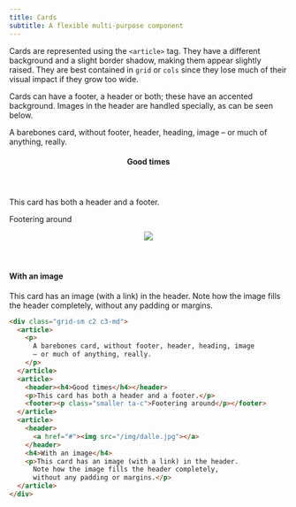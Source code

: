 ```yaml
---
title: Cards
subtitle: A flexible multi-purpose component
---
```


Cards are represented using the `<article>` tag. They have a different background and a slight border shadow, making them appear slightly raised. They are best contained in `grid` or `cols` since they lose much of their visual impact if they grow too wide.

Cards can have a footer, a header or both; these have an accented background. Images in the header are handled specially, as can be seen below.

<div class="grid-sm c2 c3-md mb-4">
  <article>
    <p>
      A barebones card, without footer, header, heading, image
      – or much of anything, really.
    </p>
  </article>
  <article>
    <header><h4>Good times</h4></header>
    <p>This card has both a header and a footer.</p>
    <footer><p class="smaller ta-c">Footering around</p></footer>
  </article>
  <article>
    <header>
      <a href="#"><img src="/img/dalle.jpg"></a>
    </header>
    <h4>With an image</h4>
    <p>This card has an image (with a link) in the header.
      Note how the image fills the header completely,
      without any padding or margins.</p>
  </article>
</div>

```html
<div class="grid-sm c2 c3-md">
  <article>
    <p>
      A barebones card, without footer, header, heading, image
      – or much of anything, really.
    </p>
  </article>
  <article>
    <header><h4>Good times</h4></header>
    <p>This card has both a header and a footer.</p>
    <footer><p class="smaller ta-c">Footering around</p></footer>
  </article>
  <article>
    <header>
      <a href="#"><img src="/img/dalle.jpg"></a>
    </header>
    <h4>With an image</h4>
    <p>This card has an image (with a link) in the header.
      Note how the image fills the header completely,
      without any padding or margins.</p>
  </article>
</div>
```
